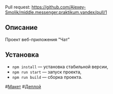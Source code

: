 Pull request: https://github.com/Alexey-Smolik/middle.messenger.praktikum.yandex/pull/1

## Описание
Проект веб-приложения "Чат"

## Установка
- `npm install` — установка стабильной версии,
- `npm run start` — запуск проекта,
- `npm run build` — сборка проекта.

#[Макет](https://www.figma.com/file/9L5QgjcX5uxCiG4SWNDwJm/yandex-chat)
#[Деплой](https://deploy-preview-1--elegant-brown-0a2240.netlify.app/)
